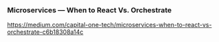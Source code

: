### Microservices — When to React Vs. Orchestrate
https://medium.com/capital-one-tech/microservices-when-to-react-vs-orchestrate-c6b18308a14c
